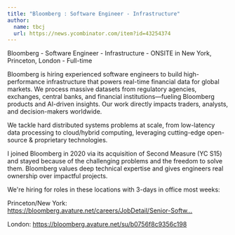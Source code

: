 ```yaml
---
title: "Bloomberg : Software Engineer - Infrastructure"
author:
  name: tbcj
  url: https://news.ycombinator.com/item?id=43254374
---
```

Bloomberg - Software Engineer - Infrastructure - ONSITE in New York, Princeton, London - Full-time

Bloomberg is hiring experienced software engineers to build high-performance infrastructure that powers real-time financial data for global markets. We process massive datasets from regulatory agencies, exchanges, central banks, and financial institutions—fueling Bloomberg products and AI-driven insights. Our work directly impacts traders, analysts, and decision-makers worldwide.

We tackle hard distributed systems problems at scale, from low-latency data processing to cloud&#x2F;hybrid computing, leveraging cutting-edge open-source &amp; proprietary technologies.

I joined Bloomberg in 2020 via its acquisition of Second Measure (YC S15) and stayed because of the challenging problems and the freedom to solve them. Bloomberg values deep technical expertise and gives engineers real ownership over impactful projects.

We&#x27;re hiring for roles in these locations with 3-days in office most weeks:

Princeton&#x2F;New York: <a href="https:&#x2F;&#x2F;bloomberg.avature.net&#x2F;careers&#x2F;JobDetail&#x2F;Senior-Software-Engineer-Data-Technologies-Infrastructure&#x2F;9655" rel="nofollow">https:&#x2F;&#x2F;bloomberg.avature.net&#x2F;careers&#x2F;JobDetail&#x2F;Senior-Softw...</a>

London: <a href="https:&#x2F;&#x2F;bloomberg.avature.net&#x2F;su&#x2F;b0756f8c9356c198" rel="nofollow">https:&#x2F;&#x2F;bloomberg.avature.net&#x2F;su&#x2F;b0756f8c9356c198</a>
<JobApplication />
